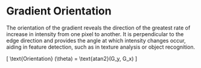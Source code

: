 # Gradient Orientation

The orientation of the gradient reveals the direction of the greatest rate of increase in intensity from one pixel to another. It is perpendicular to the edge direction and provides the angle at which intensity changes occur, aiding in feature detection, such as in texture analysis or object recognition.

\[
\text{Orientation} (\theta) = \text{atan2}(G_y, G_x)
\]
